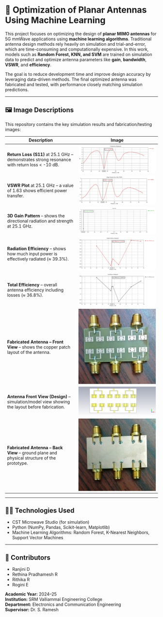 # 📡 Optimization of Planar Antennas Using Machine Learning

This project focuses on optimizing the design of **planar MIMO antennas** for 5G mmWave applications using **machine learning algorithms**. Traditional antenna design methods rely heavily on simulation and trial-and-error, which are time-consuming and computationally expensive. In this work, models such as **Random Forest, KNN, and SVM** are trained on simulation data to predict and optimize antenna parameters like **gain**, **bandwidth**, **VSWR**, and **efficiency**.

The goal is to reduce development time and improve design accuracy by leveraging data-driven methods. The final optimized antenna was fabricated and tested, with performance closely matching simulation predictions.

---

## 🖼️ Image Descriptions

This repository contains the key simulation results and fabrication/testing images:

| Description                                         | Image                                  |
|----------------------------------------------------|--------------------------------------|
| **Return Loss (S11)** at 25.1 GHz – demonstrates strong resonance with return loss < -10 dB. | ![Return Loss S11](return_loss_s11_25ghz.jpg) |
| **VSWR Plot** at 25.1 GHz – a value of 1.63 shows efficient power transfer. | ![VSWR Plot](vswr_25ghz.jpg)          |
| **3D Gain Pattern** – shows the directional radiation and strength at 25.1 GHz. | ![3D Gain Pattern](gain_3d_25ghz.jpg)         |
| **Radiation Efficiency** – shows how much input power is effectively radiated (≈ 39.3%). | ![Radiation Efficiency](efficiency_radiation.jpg) |
| **Total Efficiency** – overall antenna efficiency including losses (≈ 36.8%). | ![Total Efficiency](efficiency_total.jpg) |
| **Fabricated Antenna – Front View** – shows the copper patch layout of the antenna. | ![Fabricated Antenna Front](fabricated_front.jpg) |
| **Antenna Front View (Design)** – simulation/model view showing the layout before fabrication. | ![Antenna Front View](antenna_front_view.jpg) |
| **Fabricated Antenna – Back View** – ground plane and physical structure of the prototype. | ![Fabricated Antenna Back](fabricated_back.jpg) |

---

## 👩‍💻 Technologies Used

- CST Microwave Studio (for simulation)
- Python (NumPy, Pandas, Scikit-learn, Matplotlib)
- Machine Learning Algorithms: Random Forest, K-Nearest Neighbors, Support Vector Machines

---

## 👥 Contributors

- Ranjini D  
- Rethina Pradhamesh R  
- Rithika R  
- Rogini E  

**Academic Year:** 2024–25  
**Institution:** SRM Valliammai Engineering College  
**Department:** Electronics and Communication Engineering  
**Supervisor:** Dr. S. Ramesh  
